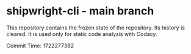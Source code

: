 # shipwright-cli - main branch

This repository contains the frozen state of the repository.
Its history is cleared. It is used only for static code
analysis with Codacy.

Commit Time: 1722277382